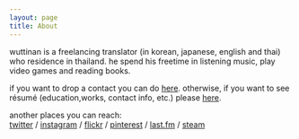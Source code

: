 ```yaml
---
layout: page
title: About
---
```


wuttinan is a freelancing translator (in korean, japanese, english and thai) who residence in thailand.  he spend his freetime in listening music, play video games and reading books.

if you want to drop a contact you can do [here](mailto:wuttinan@gmx.com). otherwise, if you want to see résumé (education,works, contact info, etc.) please [here](http://www.linkedin.com/in/wuttinan).

another places you can reach:  
[twitter](http://twitter.com/wuttinan) / [instagram](http://instagr.am/wuttinanp) / [flickr](http://flickr.com/photos/eszett) / [pinterest](http://pinterest.com/wuttinan) / [last.fm](http://last.fm/user/ping880727) / [steam](http://steamcommunity.com/id/wuttinan)
